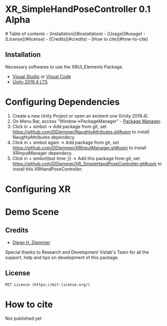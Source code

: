 # XR_SimpleHandPoseController 0.1 Alpha


</p>
# Table of contents
- [Installation](#installation)
- [Usage](#usage)
- [License](#license)
- [Credits](#credits)
- [How to cite](#how-to-cite)

## Installation

Necessary softwares to use the XRUI_Elements Package.

* [Visual Studio](https://visualstudio.microsoft.com/vs/community/) or [Visual Code](https://code.visualstudio.com/docs/other/unity)
* [Unity 2019.4 LTS](https://unity3d.com/unity/qa/lts-releases?_ga=2.178802020.1167371567.1592846982-112079466.1585313065).

# Configuring Dependencies 

1. Create a new Unity Project or open an existent one (Unity 2019.4).
2. On Menu Bar, access "Window->PackageManager" - [Package Manager](https://docs.unity3d.com/Packages/com.unity.package-manager-ui@2.0/manual/index.html).
3. Click in + simbol -> Add package from git, set https://github.com/DDiemmer/NaughtyAttributes.git#upm to install NaughtyAttributes dependecy.
4. Click in + simbol again -> Add package from git, set https://github.com/DDiemmer/XRInputManager.git#upm to install XRInputManager dependecy.
5. Click in + simbol(last time ;))  -> Add this package from git, set https://github.com/DDiemmer/XR_SimpleHandPoseController.git#upm to install this XRHandPoseController.

# Configuring XR 


# Demo Scene


## Credits
 
- [Diego H. Diemmer](http://lattes.cnpq.br/6583650405742885)
 
 Special thanks to Research and Development Vizlab's Team for all the support, help and tips on development of this package.

## License

```
MIT Licence (https://mit-license.org/)
```

# How to cite

Not published yet

```

```

